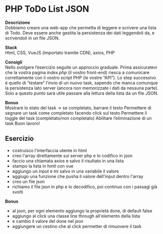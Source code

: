 PHP ToDo List JSON
===

**Descrizione**   
Dobbiamo creare una web-app che permetta di leggere e scrivere una lista di Todo.
Deve essere anche gestita la persistenza dei dati leggendoli da, e scrivendoli in un file JSON.

**Stack**     
Html, CSS, VueJS (importato tramite CDN), axios, PHP

**Consigli**    
Nello svolgere l’esercizio seguite un approccio graduale.
Prima assicuratevi che la vostra pagina *index.php* (il vostro front-end) riesca a comunicare correttamente con il vostro script PHP (le vostre “API”).
Lo step successivo è quello di “testare” l’invio di un nuovo task, sapendo che manca comunque la persistenza lato server (ancora non memorizzate i dati da nessuna parte).
Solo a questo punto sarà utile passare alla lettura della lista da un file JSON.

**Bonus**   
Mostrare lo stato del task → se completato, barrare il testo
Permettere di segnare un task come completato facendo click sul testo
Permettere il toggle del task (completato/non completato)
Abilitare l’eliminazione di un task
Buon lavoro!


## Esercizio

- costruisco l'interfaccia utente in html
- creo l'array direttamente sul server php e lo codifico in json 
- faccio una chiamata axios e salvo il risultato in una lista
- stampo la lista in hmtl con vue
- aggiungo un input e mi salvo in una variabile il valore
- aggiugo una funzione che pusha il valore dell'input dentro l'array 
- creo un file json
- richiamo il file json in php e lo decodifico, poi continuo con i passagi già svolti

**Bonus**
- al json, per ogni elemento aggiungo la proprietà done, di default false
- aggiungo al click una classe line through all'elemento della lista 
- e cambio il valore del done nel json
- aggiungere un cestino che al click permetter di rimuovere il task






